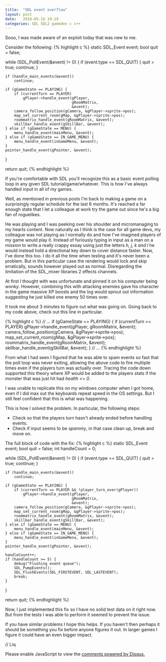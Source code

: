 ```yaml
---
title:  "SDL event overflow"
layout: post
date:   2018-05-16 19:19
categories: SDL SDL2 gamedev c c++
---
```


Sooo, I was made aware of an exploit today that was new to me.

Consider the following:
{% highlight c %}
static SDL_Event event;
bool quit = false;

while (SDL_PollEvent(&event) != 0) {
    if (event.type == SDL_QUIT) {
        quit = true;
        continue;
    }

    if (handle_main_events(&event))
        continue;

    if (gGameState == PLAYING) {
        if (currentTurn == PLAYER)
            gPlayer->handle_event(gPlayer,
                                  gRoomMatrix,
                                  &event);
        camera_follow_position(gCamera, &gPlayer->sprite->pos);
        map_set_current_room(gMap, &gPlayer->sprite->pos);
        roommatrix_handle_event(gRoomMatrix, &event);
        skillbar_handle_event(gSkillBar, &event);
    } else if (gGameState == MENU) {
        menu_handle_event(mainMenu, &event);
    } else if (gGameState == IN_GAME_MENU) {
        menu_handle_event(inGameMenu, &event);
    }
    pointer_handle_event(gPointer, &event);
}

return quit;
{% endhighlight %}

If you're comfortable with SDL you'll recognize this as a basic event polling
loop in any given SDL tutorial/game/whatever. This is how I've always handled
input in all of my games.

Well, as mentioned in previous posts I'm back to making a game on a surprisingly
regular schedule for the last 6 months. It's reached a far enough state that I
let a colleague at work try the game out since he's a big fan of roguelikes.

He was playing and I was peeking over his shoulder and micromanaging to my
hearts content. Now naturally as I think is the case for all game devs, my
colleague was not playing as I normally do and how I've imagined players of my
game would play it. Instead of furiously typing in input as a man on a mission
to write a really crappy essay using just the letters *h, j, k and l* he would
instead hold a directional key down to cover distance faster. Now, I've done
this too. I do it all the time when testing and it's never been a problem. But
in this particular case the rendering would lock and skip erratically, sounds
however played out as normal. Disregarding the limitation of the SDL_mixer
libraries 2 effects channels.

At first I thought with was unfortunate and pinned it on his computer being
*wonky*. However, combining this with attacking enemies gave his character in
the game massive XP boosts and the log would sprout out information suggesting
he just killed one enemy 50 times over.

It took me about 3 minutes to figure out what was going on. Going back to my
code above, check out this line in particular.

{% highlight c %}
    // ...
    if (gGameState == PLAYING) {
        if (currentTurn == PLAYER)
            gPlayer->handle_event(gPlayer,
                                  gRoomMatrix,
                                  &event);
        camera_follow_position(gCamera, &gPlayer->sprite->pos);
        map_set_current_room(gMap, &gPlayer->sprite->pos);
        roommatrix_handle_event(gRoomMatrix, &event);
        skillbar_handle_event(gSkillBar, &event);
    } // ...
{% endhighlight %}

From what I had seen I figured that he was able to spam events so fast that the
poll loop was never exiting, allowing the above code to fire multiple times even
if the players turn was actually over. Tracing the code down supported this
theory where XP would be added to the players stats if the monster that was just
hit had *health <= 0*.

I was unable to replicate this on my windows computer when I got home, even if I
did max out the keyboards repeat speed in the OS settings. But I still feel
confident that this is what was happening.

This is how I solved the problem. In particular, the following steps:

- Check so that the players turn hasn't already ended before handling events.
- Check if input seems to be *spammy*, in that case clean up, break and move on.

The full block of code with the fix:
{% highlight c %}
static SDL_Event event;
bool quit = false;
int handleCount = 0;

while (SDL_PollEvent(&event) != 0) {
    if (event.type == SDL_QUIT) {
        quit = true;
        continue;
    }

    if (handle_main_events(&event))
        continue;

    if (gGameState == PLAYING) {
        if (currentTurn == PLAYER && !player_turn_over(gPlayer))
            gPlayer->handle_event(gPlayer,
                                  gRoomMatrix,
                                  &event);
        camera_follow_position(gCamera, &gPlayer->sprite->pos);
        map_set_current_room(gMap, &gPlayer->sprite->pos);
        roommatrix_handle_event(gRoomMatrix, &event);
        skillbar_handle_event(gSkillBar, &event);
    } else if (gGameState == MENU) {
        menu_handle_event(mainMenu, &event);
    } else if (gGameState == IN_GAME_MENU) {
        menu_handle_event(inGameMenu, &event);
    }
    pointer_handle_event(gPointer, &event);

    handleCount++;
    if (handleCount >= 5) {
        debug("Flushing event queue");
        SDL_PumpEvents();
        SDL_FlushEvents(SDL_FIRSTEVENT, SDL_LASTEVENT);
        break;
    }
}

return quit;
{% endhighlight %}

Now, I just implemented this fix so I have no solid test data on it right now.
But from the tests I was able to perform it seemed to prevent the issue.

If you have similar problems I hope this helps. If you haven't then perhaps it
should be something you fix before anyone figures it out. In larger games I
figure it could have an even bigger impact.

// Liq

<div id="disqus_thread"></div>
<script>
    var disqus_config = function () {
        this.page.url = '{{ site.url }}';
        this.page.identifier = '{{ page.url }}';
    };
    (function() {  // DON'T EDIT BELOW THIS LINE
        var d = document, s = d.createElement('script');
        
        s.src = '//linuxcodehacks.disqus.com/embed.js';
        
        s.setAttribute('data-timestamp', +new Date());
        (d.head || d.body).appendChild(s);
    })();
</script>
<noscript>Please enable JavaScript to view the <a href="https://disqus.com/?ref_noscript" rel="nofollow">comments powered by Disqus.</a></noscript>
